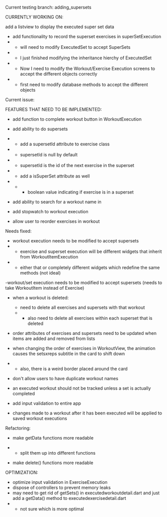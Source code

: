 Current testing branch:
adding_supersets

CURRENTLY WORKING ON:

add a listview to display the executed super set data

- add functionality to record the superset exercises in superSetExecution
- - will need to modify ExecutedSet to accept SuperSets
- - I just finished modifying the inheritance hierchy of ExecutedSet
- - Now I need to modify the Workout/Exercise Execution screens to accept the different objects correctly
- - first need to modify database methods to accept the different objects

Current issue:




FEATURES THAT NEED TO BE IMPLEMENTED:
- add function to complete workout button in WorkoutExecution

- add ability to do supersets
- - add a supersetId attribute to exercise class
- - supersetId is null by default
- - supersetId is the id of the next exercise in the superset
- - add a isSuperSet attribute as well
- -   - boolean value indicating if exercise is in a superset

- add ability to search for a workout name in 

- add stopwatch to workout execution

- allow user to reorder exercises in workout




Needs fixed:

- workout execution needs to be modified to accept supersets
- - exercise and superset execution will be different widgets that inherit from WorkoutItemExecution
- - either that or completely different widgets which redefine the same methods (not ideal)

-workout/set execution needs to be modified to accept supersets (needs to take WorkoutItem instead of Exercise)

- when a workout is deleted:
    - need to delete all exercises and supersets with that workout
    -   - also need to delete all exercises within each superset that is deleted

- order attributes of exercises and supersets need to be updated when 
  items are added and removed from lists

- when changing the order of exercises in WorkoutView, the animation causes the setsxreps subtitle in the card to shift down
- - also, there is a weird border placed around the card

- don't allow users to have duplicate workout names

- an executed workout should not be tracked unless a set is actually completed

- add input validation to entire app

- changes made to a workout after it has been executed will be applied to saved workout executions

Refactoring:
- make getData functions more readable
- - split them up into different functions

- make delete() functions more readable





OPTIMIZATION:
- optimize input validation in ExerciseExecution
- dispose of controllers to prevent memory leaks
- may need to get rid of getSets() in executedworkoutdetail.dart and just add a getData() method to executedexercisedetail.dart
- - not sure which is more optimal




